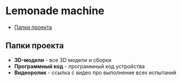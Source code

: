 # Lemonade machine
* [Папки проекта](#chapter-0)
<a id="chapter-0"></a>
## Папки проекта
- **3D-модели** - все 3D модели и сборки
- **Программный код** - программный код устройства
- **Видеоролик** - ссылка с видео про выполнение всех испытаний
